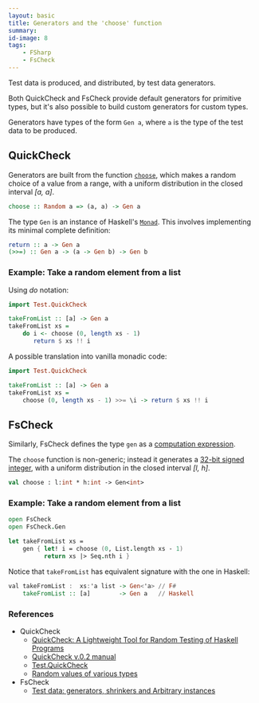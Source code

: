 ```yaml
---
layout: basic
title: Generators and the 'choose' function
summary:
id-image: 8
tags:
    - FSharp
    - FsCheck
---
```


Test data is produced, and distributed, by test data generators.

Both QuickCheck and FsCheck provide default generators for primitive types, but it's also possible to build custom generators for custom types.

Generators have types of the form `Gen a`, where `a` is the type of the test data to be produced.

## QuickCheck

Generators are built from the function [`choose`](https://hackage.haskell.org/package/QuickCheck-2.7.6/docs/src/Test-QuickCheck-Gen.html#choose), which makes a random choice of a value from a range, with a uniform distribution in the closed interval *[a, a]*.

``` haskell
choose :: Random a => (a, a) -> Gen a
```

The type `Gen` is an instance of Haskell's [`Monad`](https://hackage.haskell.org/package/base-4.7.0.2/docs/Control-Monad.html#t:Monad). This involves implementing its minimal complete definition:

``` haskell
return :: a -> Gen a
(>>=) :: Gen a -> (a -> Gen b) -> Gen b
```

### Example: Take a random element from a list

Using *do* notation:

``` haskell
import Test.QuickCheck

takeFromList :: [a] -> Gen a
takeFromList xs =
    do i <- choose (0, length xs - 1)
       return $ xs !! i
```

A possible translation into vanilla monadic code:

``` haskell
import Test.QuickCheck

takeFromList :: [a] -> Gen a
takeFromList xs =
    choose (0, length xs - 1) >>= \i -> return $ xs !! i
```

## FsCheck

Similarly, FsCheck defines the type `gen` as a [computation expression](https://msdn.microsoft.com/en-us/library/dd233182.aspx).

The `choose` function is non-generic; instead it generates a [32-bit signed integer](https://msdn.microsoft.com/en-us/library/system.int32(v=vs.110).aspx?cs-save-lang=1&cs-lang=fsharp#code-snippet-1), with a uniform distribution in the closed interval *[l, h]*.

```fsharp
val choose : l:int * h:int -> Gen<int>
```

### Example: Take a random element from a list

```fsharp
open FsCheck
open FsCheck.Gen

let takeFromList xs =
    gen { let! i = choose (0, List.length xs - 1)
          return xs |> Seq.nth i }
```

Notice that `takeFromList` has equivalent signature with the one in Haskell:

``` haskell
val takeFromList :  xs:'a list -> Gen<'a> // F#
    takeFromList :: [a]        -> Gen a   // Haskell
```

### References

* QuickCheck
  * [QuickCheck: A Lightweight Tool for Random Testing of Haskell Programs](http://www.cs.tufts.edu/~nr/cs257/archive/john-hughes/quick.pdf)
  * [QuickCheck v.0.2 manual](http://www.cse.chalmers.se/~rjmh/QuickCheck/manual.html)
  * [Test.QuickCheck](https://hackage.haskell.org/package/QuickCheck-2.7.6/docs/Test-QuickCheck.html)
  * [Random values of various types](https://hackage.haskell.org/package/random-1.0.1.1/docs/System-Random.html#t:Random)
* FsCheck
  * [Test data: generators, shrinkers and Arbitrary instances](https://fsharp.github.io/FsCheck/TestData.html)
